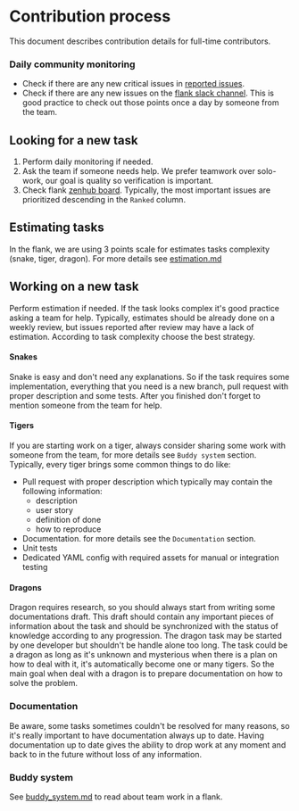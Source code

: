 # Contribution process
This document describes contribution details for full-time contributors.

### Daily community monitoring
* Check if there are any new critical issues in [reported issues](https://github.com/Flank/flank/issues).
* Check if there are any new issues on the [flank slack channel](https://firebase-community.slack.com/archives/C72V6UW8M).
This is good practice to check out those points once a day by someone from the team.

## Looking for a new task
1. Perform daily monitoring if needed.
2. Ask the team if someone needs help. 
We prefer teamwork over solo-work, our goal is quality so verification is important.
3. Check flank [zenhub board](https://github.com/Flank/flank/issues/#zenhub). 
Typically, the most important issues are prioritized descending in the `Ranked` column.

## Estimating tasks
In the flank, we are using 3 points scale for estimates tasks complexity (snake, tiger, dragon). 
For more details see [estimation.md](estimation.md)

## Working on a new task
Perform estimation if needed. If the task looks complex it's good practice asking a team for help.
Typically, estimates should be already done on a weekly review, but issues reported after review may have a lack of estimation. 
According to task complexity choose the best strategy.

#### Snakes
Snake is easy and don't need any explanations. So if the task requires some implementation, everything that you need is a new branch,
pull request with proper description and some tests. After you finished don't forget to mention someone from the team for help.

#### Tigers
If you are starting work on a tiger, always consider sharing some work with someone from the team, for more details see `Buddy system` section.
Typically, every tiger brings some common things to do like:
* Pull request with proper description which typically may contain the following information:
    * description
    * user story
    * definition of done
    * how to reproduce
* Documentation. for more details see the `Documentation` section.
* Unit tests
* Dedicated YAML config with required assets for manual or integration testing

#### Dragons
Dragon requires research, so you should always start from writing some documentations draft. 
This draft should contain any important pieces of information about the task and should be synchronized with the status of knowledge according to any progression. 
The dragon task may be started by one developer but shouldn't be handle alone too long. 
The task could be a dragon as long as it's unknown and mysterious when there is a plan on how to deal with it, 
it's automatically become one or many tigers. 
So the main goal when deal with a dragon is to prepare documentation on how to solve the problem.


### Documentation
Be aware, some tasks sometimes couldn't be resolved for many reasons, so it's really important to have documentation always up to date. 
Having documentation up to date gives the ability to drop work at any moment and back to in the future without loss of any information. 

### Buddy system
See [buddy_system.md](buddy_system.md) to read about team work in a flank.
